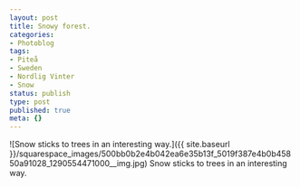 ```yaml
---
layout: post
title: Snowy forest.
categories:
- Photoblog
tags:
- Piteå
- Sweden
- Nordlig Vinter
- Snow
status: publish
type: post
published: true
meta: {}
---
```


![Snow sticks to trees in an interesting way.]({{ site.baseurl }}/squarespace_images/500bb0b2e4b042ea6e35b13f_5019f387e4b0b45850a91028_1290554471000__img.jpg) Snow sticks to trees in an interesting way.
